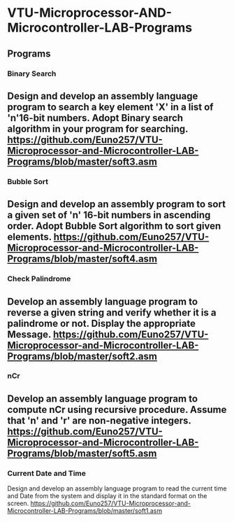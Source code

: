 # VTU-Microprocessor-AND-Microcontroller-LAB-Programs

## Programs

### Binary Search
Design and develop an assembly language program to search a key element 'X' in a list of 'n'16-bit numbers. Adopt Binary search algorithm in your program for searching.
https://github.com/Euno257/VTU-Microprocessor-and-Microcontroller-LAB-Programs/blob/master/soft3.asm
---
### Bubble Sort
Design and develop an assembly program to sort a given set of 'n' 16-bit numbers in ascending order. Adopt Bubble Sort algorithm to sort given elements.
https://github.com/Euno257/VTU-Microprocessor-and-Microcontroller-LAB-Programs/blob/master/soft4.asm
---
### Check Palindrome
Develop an assembly language program to reverse a given string and verify whether it is a palindrome or not. Display the appropriate Message.
https://github.com/Euno257/VTU-Microprocessor-and-Microcontroller-LAB-Programs/blob/master/soft2.asm
---
### nCr
Develop an assembly language program to compute nCr using recursive procedure. Assume that 'n' and 'r' are non-negative integers.
https://github.com/Euno257/VTU-Microprocessor-and-Microcontroller-LAB-Programs/blob/master/soft5.asm
---
### Current Date and Time
Design and develop an assembly language program to read the current time and Date from the system and display it in the standard format on the screen.
https://github.com/Euno257/VTU-Microprocessor-and-Microcontroller-LAB-Programs/blob/master/soft1.asm
